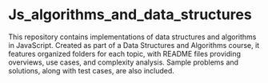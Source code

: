 # Js_algorithms_and_data_structures
This repository contains implementations of data structures and algorithms in JavaScript. Created as part of a Data Structures and Algorithms course, it features organized folders for each topic, with README files providing overviews, use cases, and complexity analysis. Sample problems and solutions, along with test cases, are also included.
